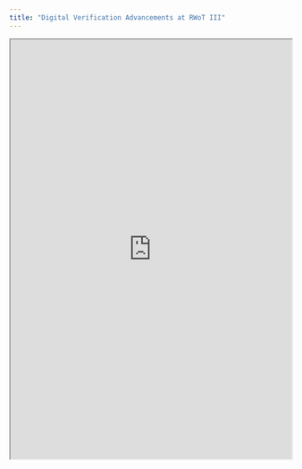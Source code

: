 ```yaml
---
title: "Digital Verification Advancements at RWoT III"
---
```



<iframe height="750" width="100%" src="https://ewelton.github.io/ktest/wiki.html#Digital%20Verification%20Advancements%20at%20RWoT%20III"></iframe>
